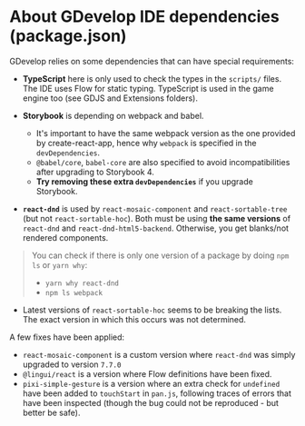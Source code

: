 # About GDevelop IDE dependencies (package.json)

GDevelop relies on some dependencies that can have special requirements:

- **TypeScript** here is only used to check the types in the `scripts/` files. The IDE uses Flow for static typing. TypeScript is used in the game engine too (see GDJS and Extensions folders).

- **Storybook** is depending on webpack and babel.

  - It's important to have the same webpack version as the one provided by create-react-app, hence why `webpack` is specified in the `devDependencies`.
  - `@babel/core`, `babel-core` are also specified to avoid incompatibilities after upgrading to Storybook 4.
  - **Try removing these extra `devDependencies`** if you upgrade Storybook.

- **`react-dnd`** is used by `react-mosaic-component` and `react-sortable-tree` (but not `react-sortable-hoc`). Both must be using **the same versions** of `react-dnd` and `react-dnd-html5-backend`. Otherwise, you get blanks/not rendered components.

> You can check if there is only one version of a package by doing `npm ls` or `yarn why`:
>
> - `yarn why react-dnd`
> - `npm ls webpack`

- Latest versions of `react-sortable-hoc` seems to be breaking the lists. The exact version in which this occurs was not determined.

A few fixes have been applied:

- `react-mosaic-component` is a custom version where `react-dnd` was simply upgraded to version `7.7.0`
- `@lingui/react` is a version where Flow definitions have been fixed.
- `pixi-simple-gesture` is a version where an extra check for `undefined` have been added to `touchStart` in `pan.js`, following traces of errors that have been inspected (though the bug could not be reproduced - but better be safe).
